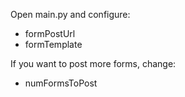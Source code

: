 Open main.py and configure:

 * formPostUrl
 * formTemplate

If you want to post more forms, change:

 * numFormsToPost